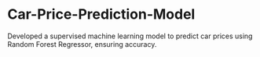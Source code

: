 # Car-Price-Prediction-Model
Developed a  supervised machine learning model to predict car prices using Random Forest Regressor, ensuring accuracy.

